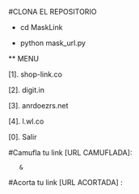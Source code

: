 #CLONA EL REPOSITORIO 

- cd MaskLink

- python mask_url.py

**
MENU

[1]. shop-link.co

[2]. digit.in        

[3]. anrdoezrs.net

[4]. l.wl.co

[0]. Salir

#Camufla tu link
[URL CAMUFLADA]:

       &
       
#Acorta tu link
[URL ACORTADA] :
